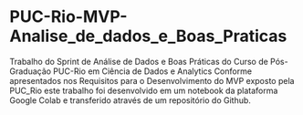 # PUC-Rio-MVP-Analise_de_dados_e_Boas_Praticas
Trabalho do Sprint de Análise de Dados e Boas Práticas do Curso de Pós-Graduação PUC-Rio em Ciência de Dados e Analytics Conforme apresentados nos Requisitos para o Desenvolvimento do MVP exposto pela PUC_Rio este trabalho foi desenvolvido em um notebook da plataforma Google Colab e transferido através de um repositório do Github.
